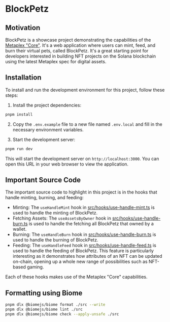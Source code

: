 # BlockPetz

## Motivation

BlockPetz is a showcase project demonstrating the capabilities of the
[Metaplex "Core"](https://developers.metaplex.com/core). It's a web application
where users can mint, feed, and burn their virtual pets, called BlockPetz. It's
a great starting point for developers interested in building NFT projects on the
Solana blockchain using the latest Metaplex spec for digital assets.

## Installation

To install and run the development environment for this project, follow these
steps:

1. Install the project dependencies:

```sh
pnpm install
```

2. Copy the `.env.example` file to a new file named `.env.local` and fill in the
   necessary environment variables.

3. Start the development server:

```sh
pnpm run dev
```

This will start the development server on `http://localhost:3000`. You can open
this URL in your web browser to view the application.

## Important Source Code

The important source code to highlight in this project is in the hooks that
handle minting, burning, and feeding:

- Minting: The `useHandleMint` hook in
  [src/hooks/use-handle-mint.ts](https://github.com/sultanpeyek/blockpetz/blob/212d23c2ccd13e13273ed01d3e42c8158ed233ca/src/hooks/use-handle-mint.ts)
  is used to handle the minting of BlockPetz.
- Fetching Assets: The `useAssetsByOwner` hook in
  [src/hooks/use-handle-burn.ts](https://github.com/sultanpeyek/blockpetz/blob/212d23c2ccd13e13273ed01d3e42c8158ed233ca/src/hooks/use-assets-by-owner.ts)
  is used to handle the fetching all BlockPetz that owned by a wallet.
- Burning: The `useHandleBurn` hook in
  [src/hooks/use-handle-burn.ts](https://github.com/sultanpeyek/blockpetz/blob/212d23c2ccd13e13273ed01d3e42c8158ed233ca/src/hooks/use-handle-burn.ts)
  is used to handle the burning of BlockPetz.
- Feeding: The `useHandleFeed` hook in
  [src/hooks/use-handle-feed.ts](https://github.com/sultanpeyek/blockpetz/blob/212d23c2ccd13e13273ed01d3e42c8158ed233ca/src/hooks/use-handle-feed.ts)
  is used to handle the feeding of BlockPetz. This feature is particularly
  interesting as it demonstrates how attributes of an NFT can be updated
  on-chain, opening up a whole new range of possibilities such as NFT-based
  gaming.

Each of these hooks makes use of the Metaplex "Core" capabilities.

## Formatting using Biome

```sh
pnpm dlx @biomejs/biome format ./src --write
pnpm dlx @biomejs/biome lint ./src
pnpm dlx @biomejs/biome check --apply-unsafe ./src
```
